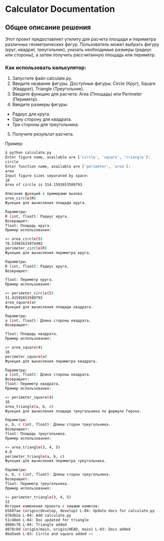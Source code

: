 # Calculator Documentation

## Общее описание решения
Этот проект предоставляет утилиту для расчета площади и периметра различных геометрических фигур. Пользователь может выбрать фигуру (круг, квадрат, треугольник), указать необходимые размеры (радиус или стороны), а затем получить рассчитанную площадь или периметр.

### Как использовать калькулятор:
1. Запустите файл calculate.py.
2. Введите название фигуры. Доступные фигуры: Circle (Круг), Square (Квадрат), Triangle (Треугольник).
3. Введите функцию для расчета: Area (Площадь) или Perimeter (Периметр).
4. Введите размеры фигуры:
- Радиус для круга.
- Одну сторону для квадрата.
- Три стороны для треугольника.
5. Получите результат расчета.

Пример:
```bash
$ python calculate.py
Enter figure name, available are ['circle', 'square', 'triangle']:
circle
Enter function name, available are ['perimeter', 'area']:
area
Input figure sizes separated by space:
10
Area of circle is 314.1592653589793

Описание функций с примерами вызова
area_circle(R)
Функция для вычисления площади круга.

Параметры:
R (int, float): Радиус круга.
Возвращает:
float: Площадь круга.
Пример использования:

»> area_circle(5)
78.53981633974483
perimeter_circle(R)
Функция для вычисления периметра круга.

Параметры:
R (int, float): Радиус круга.
Возвращает:

float: Периметр круга.
Пример использования:

»> perimeter_circle(5)
31.41592653589793
area_square(a)
Функция для вычисления площади квадрата.

Параметры:
a (int, float): Длина стороны квадрата.
Возвращает:

float: Площадь квадрата.
Пример использования:

»> area_square(4)
16
perimeter_square(a)
Функция для вычисления периметра квадрата.

Параметры:
a (int, float): Длина стороны квадрата.
Возвращает:
float: Периметр квадрата.
Пример использования:

»> perimeter_square(4)
16
area_triangle(a, b, c)
Функция для вычисления площади треугольника по формуле Герона.

Параметры:
a, b, c (int, float): Длины сторон треугольника.
Возвращает:
float: Площадь треугольника.
Пример использования:

»> area_triangle(3, 4, 5)
6.0
perimeter_triangle(a, b, c)
Функция для вычисления периметра треугольника.

Параметры:
a, b, c (int, float): Длины сторон треугольника.
Возвращает:
float: Периметр треугольника.
Пример использования:

»> perimeter_triangle(3, 4, 5)
12
История изменения проекта с хешами комитов:
b5b0fae (origin/develop, develop) L-04: Update docs for calculate.py
d76db2a L-04: Add calculate.py
51c40eb L-04: Doc updated for triangle
d080c78 L-04: Triangle added
d078c8d (origin/main, origin/HEAD, main) L-03: Docs added
8ba9aeb L-03: Circle and square added —>
